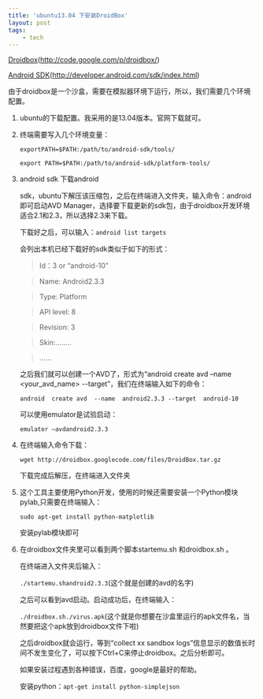```yaml
---
title: 'ubuntu13.04 下安装DroidBox'
layout: post
tags:
    - tech
---
```


[Droidbox](http://code.google.com/p/droidbox/)(http://code.google.com/p/droidbox/)

[Android SDK](http://developer.android.com/sdk/index.html)(http://developer.android.com/sdk/index.html)

由于droidbox是一个沙盒，需要在模拟器环境下运行，所以，我们需要几个环境配置。

1. ubuntu的下载配置。我采用的是13.04版本。官网下载就可。

2. 终端需要写入几个环境变量：

    `exportPATH=$PATH:/path/to/android-sdk/tools/`

    `export PATH=$PATH:/path/to/android-sdk/platform-tools/`

3. android sdk 下载android 

    sdk，ubuntu下解压该压缩包，之后在终端进入文件夹，输入命令：android即可启动AVD Manager，选择要下载更新的sdk包，由于droidbox开发环境适合2.1和2.3，所以选择2.3来下载。

    下载好之后，可以输入：`android list targets`

    会列出本机已经下载好的sdk类似于如下的形式：

    >Id：3 or  “android-10”
    
    >Name: Android2.3.3
    
    >Type: Platform
    
    >API level: 8
    
    >Revision: 3
    
    >Skin:……..
    
    >……

    之后我们就可以创建一个AVD了，形式为“android create avd –name <your_avd_name> --target<targetID>”，我们在终端输入如下的命令：

    `android  create avd  --name  android2.3.3 --target  android-10`

    可以使用emulator是试验启动：

    `emulator –avdandroid2.3.3`

4. 在终端输入命令下载：

    `wget http://droidbox.googlecode.com/files/DroidBox.tar.gz`

    下载完成后解压，在终端进入文件夹

5. 这个工具主要使用Python开发，使用的时候还需要安装一个Python模块pylab,只需要在终端输入：
    
    `sudo apt-get install python-matplotlib`

    安装pylab模块即可

6. 在droidbox文件夹里可以看到两个脚本startemu.sh 和droidbox.sh 。

    在终端进入文件夹后输入：

    `./startemu.shandroid2.3.3`(这个就是创建的avd的名字)

    之后可以看到avd启动。启动成功后，在终端输入：

    `./droidbox.sh./virus.apk`(这个就是你想要在沙盒里运行的apk文件名，当然要把这个apk放到droidbox文件下啦)

    之后droidbox就会运行，等到“collect xx sandbox logs”信息显示的数值长时间不发生变化了，可以按下Ctrl+C来停止droidbox。之后分析即可。
 
    如果安装过程遇到各种错误，百度，google是最好的帮助。

    安装python：`apt-get install python-simplejson`